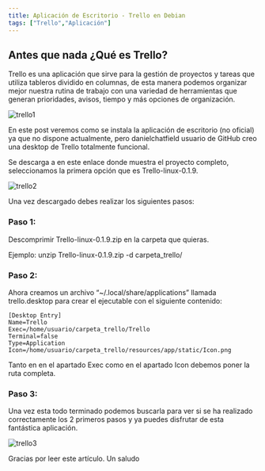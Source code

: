 ```yaml
---
title: Aplicación de Escritorio - Trello en Debian
tags: ["Trello","Aplicación"]
---
```


## Antes que nada ¿Qué es Trello?

Trello es una aplicación que sirve para la gestión de proyectos y tareas que utiliza tableros dividido en columnas, de esta manera podemos organizar mejor nuestra rutina de  trabajo con una variedad de herramientas que generan prioridades, avisos, tiempo y más opciones de organización.

![trello1](/QuestTIC/img-post/trello1.png "trello1")

En este post veremos como se instala la aplicación de escritorio (no oficial) ya que no dispone actualmente, pero danielchatfield usuario de GitHub creo una desktop de Trello totalmente funcional.

Se descarga a  en este enlace donde muestra el proyecto completo, seleccionamos la primera opción que es Trello-linux-0.1.9.


![trello2](/QuestTIC/img-post/trello2.png)

Una vez descargado debes realizar los siguientes pasos:

### Paso 1:

Descomprimir Trello-linux-0.1.9.zip en la carpeta que quieras.

Ejemplo: unzip Trello-linux-0.1.9.zip -d carpeta_trello/

### Paso 2:

Ahora creamos un archivo  “~/.local/share/applications” llamada trello.desktop para crear el ejecutable con el siguiente contenido:

```
[Desktop Entry]
Name=Trello
Exec=/home/usuario/carpeta_trello/Trello
Terminal=false
Type=Application
Icon=/home/usuario/carpeta_trello/resources/app/static/Icon.png
```

Tanto en en el apartado Exec como en el apartado Icon debemos poner la ruta completa.

### Paso 3: 

Una vez esta todo terminado podemos buscarla para ver si se ha realizado correctamente los 2 primeros pasos y ya puedes disfrutar de esta fantástica aplicación.
 

![trello3](/QuestTIC/img-post/trello3.png)

Gracias por leer este artículo. Un saludo
